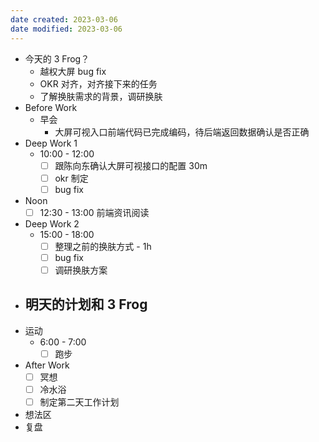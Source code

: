 ```yaml
---
date created: 2023-03-06 
date modified: 2023-03-06
---
```

- 今天的 3 Frog？
	- 越权大屏 bug fix
	- OKR 对齐，对齐接下来的任务
	- 了解换肤需求的背景，调研换肤
- Before Work
	- 早会
		- 大屏可视入口前端代码已完成编码，待后端返回数据确认是否正确
- Deep Work 1
	- 10:00 - 12:00
		- [ ] 跟陈向东确认大屏可视接口的配置 30m
		- [ ] okr 制定
		- [ ] bug fix
- Noon
	- [ ] 12:30 - 13:00 前端资讯阅读
- Deep Work 2
	- 15:00 - 18:00
		- [ ] 整理之前的换肤方式 - 1h
		- [ ] bug fix
		- [ ] 调研换肤方案
- 明天的计划和 3 Frog
	- 
- 运动
	- 6:00 - 7:00
		- [ ] 跑步
- After Work
	- [ ] 冥想
	- [ ] 冷水浴
	- [ ] 制定第二天工作计划
- 想法区
- 复盘
